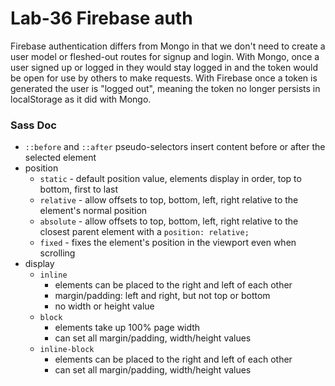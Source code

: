 # Lab-36 Firebase auth

Firebase authentication differs from Mongo in that we don't need to create a user model or fleshed-out routes for signup and login. With Mongo, once a user signed up or logged in they would stay logged in and the token would be open for use by others to make requests. With Firebase once a token is generated the user is "logged out", meaning the token no longer persists in localStorage as it did with Mongo.

### Sass Doc
- `::before` and `::after` pseudo-selectors insert content before or after the selected element
- position
  - `static` - default position value, elements display in order, top to bottom, first to last
  - `relative` - allow offsets to top, bottom, left, right relative to the element's normal position
  - `absolute` - allow offsets to top, bottom, left, right relative to the closest parent element with a `position: relative;`
  - `fixed` - fixes the element's position in the viewport even when scrolling
- display
  - `inline`
    - elements can be placed to the right and left of each other
    - margin/padding: left and right, but not top or bottom
    - no width or height value
  - `block`
    - elements take up 100% page width
    - can set all margin/padding, width/height values
  - `inline-block`
    - elements can be placed to the right and left of each other
    - can set all margin/padding, width/height values
